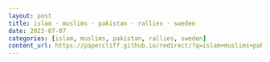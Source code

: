 ```yaml
---
layout: post
title: islam · muslims · pakistan · rallies · sweden
date: 2023-07-07
categories: [islam, muslims, pakistan, rallies, sweden]
content_url: https://papercliff.github.io/redirect/?q=islam+muslims+pakistan+rallies+sweden&tbs=cdr:1,cd_min:7/6/2023,cd_max:7/8/2023
---
```

